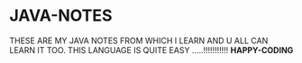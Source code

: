 # JAVA-NOTES
THESE ARE MY JAVA NOTES FROM WHICH I LEARN AND U ALL CAN LEARN IT TOO. THIS LANGUAGE IS QUITE EASY .....!!!!!!!!!!!
****HAPPY-CODING****
